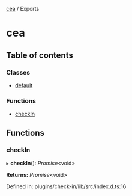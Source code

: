 [cea](README.md) / Exports

# cea

## Table of contents

### Classes

- [default](classes/default.md)

### Functions

- [checkIn](modules.md#checkin)

## Functions

### checkIn

▸ **checkIn**(): *Promise*<void\>

**Returns:** *Promise*<void\>

Defined in: plugins/check-in/lib/src/index.d.ts:16

